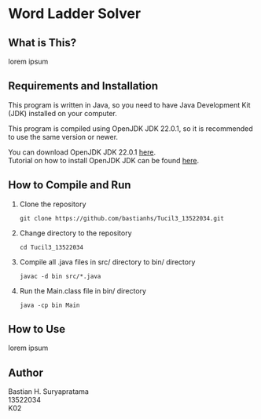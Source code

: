 # Word Ladder Solver

## What is This?
lorem ipsum

## Requirements and Installation
This program is written in Java, so you need to have Java Development Kit (JDK) installed on your computer.  

This program is compiled using OpenJDK JDK 22.0.1, so it is recommended to use the same version or newer.

You can download OpenJDK JDK 22.0.1 [here](https://jdk.java.net/22/).  
Tutorial on how to install OpenJDK JDK can be found [here](https://www.freecodecamp.org/news/install-openjdk-free-java-multi-os-guide/).

## How to Compile and Run
1. Clone the repository
   ```
   git clone https://github.com/bastianhs/Tucil3_13522034.git
   ```
2. Change directory to the repository
   ```
   cd Tucil3_13522034
   ```
3. Compile all .java files in src/ directory to bin/ directory
   ```
   javac -d bin src/*.java
   ```
4. Run the Main.class file in bin/ directory
   ```
   java -cp bin Main
   ```

## How to Use
lorem ipsum

## Author
Bastian H. Suryapratama  
13522034  
K02
